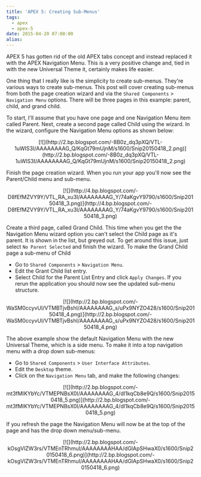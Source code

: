 ```yaml
---
title: 'APEX 5: Creating Sub-Menus'
tags:
  - apex
  - apex-5
date: 2015-04-20 07:00:00
alias:
---
```


APEX 5 has gotten rid of the old APEX tabs concept and instead replaced it with the APEX Navigation Menu. This is a very positive change and, tied in with the new Universal Theme it, certainly makes life easier.

One thing that I really like is the simplicity to create sub-menus. They're various ways to create sub-menus. This post will cover creating sub-menus from both the page creation wizard and via the `Shared Components` > `Navigation Menu` options. There will be three pages in this example: parent, child, and grand child.

To start, I'll assume that you have one page and one Navigation Menu item called Parent. Next, create a second page called Child using the wizard. In the wizard, configure the Navigation Menu options as shown below:

<div class="separator" style="clear: both; text-align: center;">[![](http://2.bp.blogspot.com/-8B0z_dq3pXQ/VTL-1uWIS3I/AAAAAAAAG_Q/KqGt79mUjnM/s1600/Snip20150418_2.png)](http://2.bp.blogspot.com/-8B0z_dq3pXQ/VTL-1uWIS3I/AAAAAAAAG_Q/KqGt79mUjnM/s1600/Snip20150418_2.png)</div>

Finish the page creation wizard. When you run your app you'll now see the Parent/Child menu and sub-menu.
<div class="separator" style="clear: both; text-align: center;">[![](http://4.bp.blogspot.com/-D8fEfMZVY9Y/VTL_RA_xu3I/AAAAAAAAG_Y/74aKgvY9790/s1600/Snip20150418_3.png)](http://4.bp.blogspot.com/-D8fEfMZVY9Y/VTL_RA_xu3I/AAAAAAAAG_Y/74aKgvY9790/s1600/Snip20150418_3.png)</div>

Create a third page, called Grand Child. This time when you get the the Navigation Menu wizard option you can't select the Child page as it's parent. It is shown in the list, but greyed out. To get around this issue, just select `No Parent Selected` and finish the wizard.
To make the Grand Child page a sub-menu of Child

* Go to `Shared Components` > `Navigation Menu`.
* Edit the Grant Child list entry.
* Select Child for the Parent List Entry and click `Apply Changes`. If you rerun the application you should now see the updated sub-menu structure.

<div class="separator" style="clear: both; text-align: center;">[![](http://2.bp.blogspot.com/-WaSM0ccyvUI/VTMBTjvBshI/AAAAAAAAG_s/uPx9NYZO428/s1600/Snip20150418_4.png)](http://2.bp.blogspot.com/-WaSM0ccyvUI/VTMBTjvBshI/AAAAAAAAG_s/uPx9NYZO428/s1600/Snip20150418_4.png)</div>

The above example show the default Navigation Menu with the new Universal Theme, which is a side menu. To make it into a top navigation menu with a drop down sub-menus:

* Go to `Shared Components` > `User Interface Attributes`.
* Edit the `Desktop` theme.
* Click on the `Navigation Menu` tab, and make the following changes:

<div class="separator" style="clear: both; text-align: center;">[![](http://2.bp.blogspot.com/-mt3fMIKYbYc/VTMEPNBsX0I/AAAAAAAAG_4/dI1kqCb8e9Q/s1600/Snip20150418_5.png)](http://2.bp.blogspot.com/-mt3fMIKYbYc/VTMEPNBsX0I/AAAAAAAAG_4/dI1kqCb8e9Q/s1600/Snip20150418_5.png)</div>

If you refresh the page the Navigation Menu will now be at the top of the page and has the drop down menu/sub-menu.

<div class="separator" style="clear: both; text-align: center;">[![](http://2.bp.blogspot.com/-kOsgVlZW3rs/VTMEnTRhmuI/AAAAAAAAHAA/dGlApSHwaX0/s1600/Snip20150418_6.png)](http://2.bp.blogspot.com/-kOsgVlZW3rs/VTMEnTRhmuI/AAAAAAAAHAA/dGlApSHwaX0/s1600/Snip20150418_6.png)</div>
